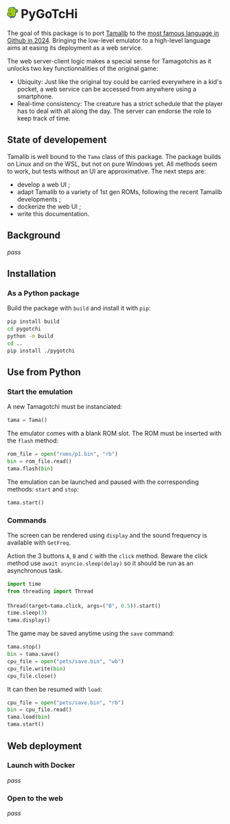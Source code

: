 # <img src="pygotchi/www/icon.png" alt="PyGoTcHi" width="25"/> PyGoTcHi 

The goal of this package is to port [Tamalib](https://github.com/jcrona/tamalib) to the [most famous language in Github in 2024](https://github.blog/news-insights/octoverse/octoverse-2024/). Bringing the low-level emulator to a high-level language aims at easing its deployment as a web service.

The web server-client logic makes a special sense for Tamagotchis as it unlocks two key functionnalities of the original game:

- Ubiquity: Just like the original toy could be carried everywhere in a kid's pocket, a web service can be accessed from anywhere using a smartphone.
- Real-time consistency: The creature has a strict schedule that the player has to deal with all along the day. The server can endorse the role to keep track of time.

## State of developement

Tamalib is well bound to the `Tama` class of this package. The package builds on Linux and on the WSL, but not on pure Windows yet. All methods seem to work, but tests without an UI are approximative. The next steps are:

- develop a web UI ;
- adapt Tamalib to a variety of 1st gen ROMs, following the recent Tamalib developments ;
- dockerize the web UI ;
- write this documentation.

## Background
*pass*

<!--

- TamaLib
- ArduinoGotchi
- C++...
- TamaR
    - automatic care: will not be implemented here but looking forward to see the same as tamaR
    - p2 conversion: now useless
- New ROMs !

-->

## Installation

### As a Python package

Build the package with `build` and install it with `pip`:

```sh
pip install build
cd pygotchi
python -m build
cd ..
pip install ./pygotchi
```

## Use from Python

### Start the emulation

A new Tamagotchi must be instanciated:

```py
tama = Tama()
```

The emulator comes with a blank ROM slot. The ROM must be inserted with the `flash` method:

```py
rom_file = open("roms/p1.bin", "rb")
bin = rom_file.read() 
tama.flash(bin)
```

The emulation can be launched and paused with the corresponding methods: `start` and `stop`:

```py
tama.start()
```

### Commands

The screen can be rendered using `display` and the sound frequency is available with `GetFreq`.

Action the 3 buttons `A`, `B` and `C` with the `click` method. Beware the click method use `await asyncio.sleep(delay)` so it should be run as an asynchronous task.

```py
import time
from threading import Thread

Thread(target=tama.click, args=("B", 0.5)).start()
time.sleep(3)
tama.display()
```

The game may be saved anytime using the `save` command:

```py
tama.stop()
bin = tama.save()
cpu_file = open("pets/save.bin", "wb")  
cpu_file.write(bin)  
cpu_file.close()
```

It can then be resumed with `load`:

```py
cpu_file = open("pets/save.bin", "rb")
bin = cpu_file.read() 
tama.load(bin)
tama.start()
```

## Web deployment

### Launch with Docker
*pass*

### Open to the web
*pass*